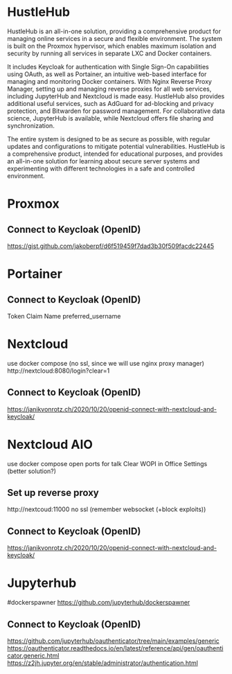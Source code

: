 # HustleHub

HustleHub is an all-in-one solution, providing a comprehensive product for managing online services in a secure and
flexible environment. The system is built on the Proxmox hypervisor, which enables maximum isolation and security by
running all services in separate LXC and Docker containers.

It includes Keycloak for authentication with Single Sign-On capabilities using OAuth, as well as Portainer, an intuitive
web-based interface for managing and monitoring Docker containers. With Nginx Reverse Proxy Manager, setting up and
managing reverse proxies for all web services, including JupyterHub and Nextcloud is made easy. HustleHub also provides
additional useful services, such as AdGuard for ad-blocking and privacy protection, and Bitwarden for password
management. For collaborative data science, JupyterHub is available, while Nextcloud offers file sharing and
synchronization.

The entire system is designed to be as secure as possible, with regular updates and configurations to mitigate potential
vulnerabilities. HustleHub is a comprehensive product, intended for educational purposes, and provides an all-in-one
solution for learning about secure server systems and experimenting with different technologies in a safe and controlled
environment.

# Proxmox
## Connect to Keycloak (OpenID)

https://gist.github.com/jakoberpf/d6f519459f7dad3b30f509facdc22445

# Portainer
## Connect to Keycloak (OpenID)

Token Claim Name preferred_username

# Nextcloud

use docker compose (no ssl, since we will use nginx proxy manager)
http://nextcloud:8080/login?clear=1
## Connect to Keycloak (OpenID)

https://janikvonrotz.ch/2020/10/20/openid-connect-with-nextcloud-and-keycloak/

# Nextcloud AIO

use docker compose 
open ports for talk
Clear WOPI in Office Settings (better solution?)

## Set up reverse proxy

http://nextcoud:11000 no ssl (remember websocket (+block exploits))

## Connect to Keycloak (OpenID)

https://janikvonrotz.ch/2020/10/20/openid-connect-with-nextcloud-and-keycloak/

# Jupyterhub

#dockerspawner
https://github.com/jupyterhub/dockerspawner

## Connect to Keycloak (OpenID)

https://github.com/jupyterhub/oauthenticator/tree/main/examples/generic
https://oauthenticator.readthedocs.io/en/latest/reference/api/gen/oauthenticator.generic.html
https://z2jh.jupyter.org/en/stable/administrator/authentication.html

